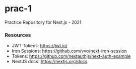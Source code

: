 # prac-1
Practice Repository for Next.js - 2021

### Resources

- JWT Tokens: https://jwt.io/
- Iron Sessions: https://github.com/vvo/next-iron-session
- Tokens: https://github.com/nextauthjs/next-auth-example
- NextJS docs: https://nextjs.org/docs
